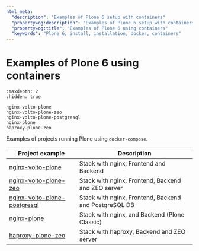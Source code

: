 ```yaml
---
html_meta:
  "description": "Examples of Plone 6 setup with containers"
  "property=og:description": "Examples of Plone 6 setup with containers"
  "property=og:title": "Examples of Plone 6 using containers"
  "keywords": "Plone 6, install, installation, docker, containers"
---
```


# Examples of Plone 6 using containers

```{toctree}
:maxdepth: 2
:hidden: true

nginx-volto-plone
nginx-volto-plone-zeo
nginx-volto-plone-postgresql
nginx-plone
haproxy-plone-zeo
```

Examples of projects running Plone using `docker-compose`.

| Project example | Description |
| --- | --- |
| [nginx-volto-plone](nginx-volto-plone) | Stack with nginx, Frontend and Backend |
| [nginx-volto-plone-zeo](nginx-volto-plone-zeo) | Stack with nginx, Frontend, Backend and ZEO server |
| [nginx-volto-plone-postgresql](nginx-volto-plone-postgresql) | Stack with nginx, Frontend, Backend and PostgreSQL DB |
| [nginx-plone](nginx-plone) | Stack with nginx, and Backend (Plone Classic) |
| [haproxy-plone-zeo](haproxy-plone-zeo) | Stack with haproxy, Backend and ZEO server |
